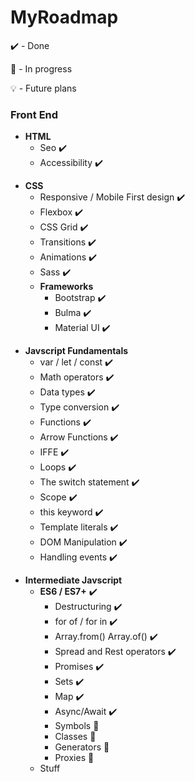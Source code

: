 # MyRoadmap

✔️ - Done

🚧 - In progress

💡 - Future plans

### Front End

- **HTML**
  - Seo ✔️
  - Accessibility ✔️

* **CSS**
  - Responsive / Mobile First design ✔️
  - Flexbox ✔️
  - CSS Grid ✔️
  - Transitions ✔️
  - Animations ✔️
  - Sass ✔️
  - **Frameworks**
    - Bootstrap ✔️
    - Bulma ✔️
    - Material UI ✔️

- **Javscript Fundamentals**
  - var / let / const ✔️
  - Math operators ✔️
  - Data types ✔️
  - Type conversion ✔️
  - Functions ✔️
  - Arrow Functions ✔️
  - IFFE ✔️
  - Loops ✔️
  - The switch statement ✔️
  - Scope ✔️
  - this keyword ✔️
  - Template literals ✔️
  - DOM Manipulation ✔️
  - Handling events ✔️

* **Intermediate Javscript**
  - **ES6 / ES7+** ✔️
    - Destructuring ✔️
    - for of / for in ✔️
    - Array.from() Array.of() ✔️
    - Spread and Rest operators ✔️
    - Promises ✔️
    - Sets ✔️
    - Map ✔️
    - Async/Await ✔️
    - Symbols 🚧
    - Classes 🚧
    - Generators 🚧
    - Proxies 🚧
  - Stuff
